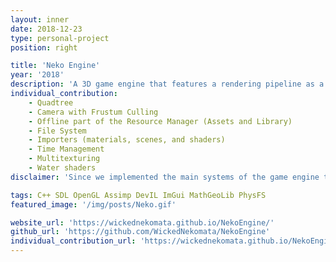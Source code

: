 ```yaml
---
layout: inner
date: 2018-12-23
type: personal-project
position: right

title: 'Neko Engine'
year: '2018'
description: 'A 3D game engine that features a rendering pipeline as a high-level system. It is in C++. It was done in pairs. This is the first game engine that I have ever developed!'
individual_contribution:
    - Quadtree
    - Camera with Frustum Culling
    - Offline part of the Resource Manager (Assets and Library)
    - File System
    - Importers (materials, scenes, and shaders)
    - Time Management
    - Multitexturing
    - Water shaders
disclaimer: 'Since we implemented the main systems of the game engine together, they are not on the previous list above.'

tags: C++ SDL OpenGL Assimp DevIL ImGui MathGeoLib PhysFS
featured_image: '/img/posts/Neko.gif'

website_url: 'https://wickednekomata.github.io/NekoEngine/'
github_url: 'https://github.com/WickedNekomata/NekoEngine'
individual_contribution_url: 'https://wickednekomata.github.io/NekoEngine/'
---
```

